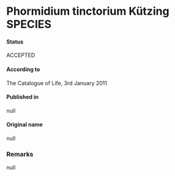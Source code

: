 # Phormidium tinctorium Kützing SPECIES

#### Status
ACCEPTED

#### According to
The Catalogue of Life, 3rd January 2011

#### Published in
null

#### Original name
null

### Remarks
null